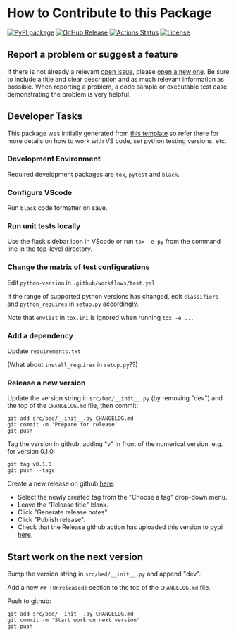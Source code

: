 # How to Contribute to this Package

[![PyPI package](https://img.shields.io/badge/pip%20install-bayesdesign-brightgreen)](https://pypi.org/project/bayesdesign/) [![GitHub Release](https://img.shields.io/github/v/release/dkirkby/bayesdesign?color=green)](https://github.com/dkirkby/bayesdesign/releases) [![Actions Status](https://github.com/dkirkby/bayesdesign/workflows/Test/badge.svg)](https://github.com/dkirkby/bayesdesign/actions) [![License](https://img.shields.io/github/license/dkirkby/bayesdesign)](https://github.com/dkirkby/bayesdesign/blob/main/LICENSE)

## Report a problem or suggest a feature

If there is not already a relevant [open issue](https://github.com/dkirkby/bayesdesign/issues), please [open a new one](https://github.com/dkirkby/bayesdesign/issues/new). Be sure to include a title and clear description and as much relevant information as possible. When reporting a problem, a code sample or executable test case demonstrating the problem is very helpful.

## Developer Tasks

This package was initially generated from [this template](https://github.com/tomchen/example_pypi_package) so refer there for more details on how to work with VS code, set python testing versions, etc.

### Development Environment

Required development packages are `tox`, `pytest` and `black`.

### Configure VScode

Run `black` code formatter on save.

### Run unit tests locally

Use the flask sidebar icon in VScode or run `tox -e py` from the command line in the top-level directory.

### Change the matrix of test configurations

Edit `python-version` in `.github/workflows/test.yml`

If the range of supported python versions has changed, edit `classifiers` and `python_requires` in `setup.py` accordingly.

Note that `envlist` in `tox.ini` is ignored when running `tox -e ...`

### Add a dependency

Update `requirements.txt`

(What about `install_requires` in `setup.py`??)

### Release a new version

Update the version string in `src/bed/__init__.py` (by removing "dev") and the top of the `CHANGELOG.md` file, then commit:
```
git add src/bed/__init__.py CHANGELOG.md
git commit -m 'Prepare for release'
git push
```
Tag the version in github, adding "v" in front of the numerical version, e.g. for version 0.1.0:
```
git tag v0.1.0
git push --tags
```
Create a new release on github [here](https://github.com/dkirkby/bayesdesign/releases/new):
 - Select the newly created tag from the "Choose a tag" drop-down menu.
 - Leave the "Release title" blank.
 - Click "Generate release notes".
 - Click "Publish release".
 - Check that the Release github action has uploaded this version to pypi [here](https://pypi.org/project/bayesdesign).

## Start work on the next version

Bump the version string in `src/bed/__init__.py` and append "dev".

Add a new `## [Unreleased]` section to the top of the `CHANGELOG.md` file.

Push to github:
```
git add src/bed/__init__.py CHANGELOG.md
git commit -m 'Start work on next version'
git push
```
